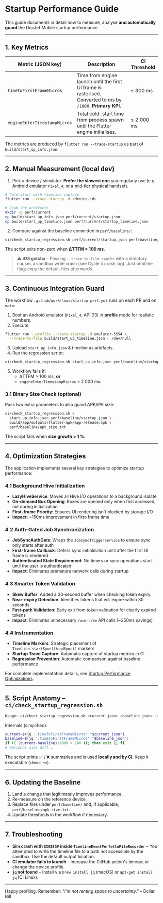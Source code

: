 # Startup Performance Guide

This guide documents in detail how to measure, analyse **and automatically guard** the DocJet Mobile startup performance.

---

## 1. Key Metrics

| Metric (JSON key) | Description | CI Threshold |
|-------------------|-------------|--------------|
| `timeToFirstFrameMicros` | Time from engine launch until the first UI frame is rasterised. Converted to ms by `/1000`. **Primary KPI.** | ≤ 300 ms |
| `engineEnterTimestampMicros` | Total cold-start time from process spawn until the Flutter engine initialises. | ≤ 2 000 ms |

The metrics are produced by `flutter run --trace-startup` as part of `build/start_up_info.json`.

---

## 2. Manual Measurement (local dev)

1. Pick a device / simulator. **Prefer the slowest one** you regularly use (e.g. Android emulator `Pixel_4`, or a mid-tier physical handset).

```bash
# Cold-start with timeline capture
flutter run --trace-startup -d <device-id>

# Grab the artefacts
mkdir -p perf/current
cp build/start_up_info.json perf/current/startup.json
cp build/start_up_timeline.json perf/current/startup_timeline.json
```

2. Compare against the baseline committed in `perf/baseline/`:

```bash
ci/check_startup_regression.sh perf/current/startup.json perf/baseline/startup.json
```

The script exits non-zero when **ΔTTFM > 100 ms**.

> ⚠️  **iOS gotcha** – Passing `--trace-to-file <path>` with a directory causes a sandbox write crash (see Cycle 5 crash log). Just omit the flag; copy the default files afterwards.

---

## 3. Continuous Integration Guard

The workflow `.github/workflows/startup-perf.yml` runs on each PR and on `main`:

1. Boot an Android emulator (`Pixel_4`, API 33) in **profile** mode for realistic numbers.
2. Execute:

```bash
flutter run --profile --trace-startup -d emulator-5554 \
  --trace-to-file build/start_up_timeline.json < /dev/null
```

3. Upload `start_up_info.json` & timeline as artefacts.
4. Run the regression script:

```bash
ci/check_startup_regression.sh start_up_info.json perf/baseline/startup.json
```

5. Workflow fails if:
   * ΔTTFM > 100 ms, **or**
   * `engineEnterTimestampMicros` > 2 000 ms.

### 3.1 Binary Size Check (optional)

Pass two extra parameters to also guard APK/IPA size:

```bash
ci/check_startup_regression.sh \
  start_up_info.json perf/baseline/startup.json \
  build/app/outputs/flutter-apk/app-release.apk \
  perf/baseline/apk_size.txt
```

The script fails when **size growth > 1 %**.

---

## 4. Optimization Strategies

The application implements several key strategies to optimize startup performance:

### 4.1 Background Hive Initialization

- **LazyHiveService**: Moves all Hive I/O operations to a background isolate
- **On-demand Box Opening**: Boxes are opened only when first accessed, not during initialization
- **First-frame Priority**: Ensures UI rendering isn't blocked by storage I/O
- **Impact**: ~150ms improvement in first-frame time

### 4.2 Auth-Gated Job Synchronization

- **JobSyncAuthGate**: Wraps the `JobSyncTriggerService` to ensure sync only starts after auth
- **First-frame Callback**: Defers sync initialization until after the first UI frame is rendered
- **Authenticated State Requirement**: No timers or sync operations start until the user is authenticated
- **Impact**: Eliminates premature network calls during startup

### 4.3 Smarter Token Validation 

- **Skew Buffer**: Added a 30-second buffer when checking token expiry
- **Near-expiry Detection**: Identifies tokens that will expire within 30 seconds
- **Fast-path Validation**: Early exit from token validation for clearly expired tokens
- **Impact**: Eliminates unnecessary `/users/me` API calls (~350ms savings)

### 4.4 Instrumentation

- **Timeline Markers**: Strategic placement of `Timeline.startSync()`/`endSync()` markers
- **Startup Trace Capture**: Automatic capture of startup metrics in CI
- **Regression Prevention**: Automatic comparison against baseline performance

For complete implementation details, see [Startup Performance Optimizations](../archive/todo_done/startup-performance-unblock-todo_done.md).

---

## 5. Script Anatomy – `ci/check_startup_regression.sh`

```bash
Usage: ci/check_startup_regression.sh <current_json> <baseline_json> [current_apk] [baseline_apk_size_file]
```

Internals (simplified):

```bash
current=$(jq '.timeToFirstFrameMicros' "$current_json")
baseline=$(jq '.timeToFirstFrameMicros' "$baseline_json")
if (( (current-baseline)/1000 > 100 )); then exit 1; fi
# Optional size diff …
```

The script prints ✅ / ❌ summaries and is used **locally and by CI**. Keep it executable (`chmod +x`).

---

## 6. Updating the Baseline

1. Land a change that legitimately improves performance.
2. Re-measure on the reference device.
3. Replace files under `perf/baseline/` and, if applicable, `perf/baseline/apk_size.txt`.
4. Update thresholds in the workflow if necessary.

---

## 7. Troubleshooting

* **Sim crash with `SIGSEGV` inside `TimelineEventPerfettoFileRecorder`** – You attempted to write the timeline file to a path not accessible by the sandbox. Use the default output location.
* **CI emulator fails to launch** – Increase the GitHub action's timeout or change the device profile.
* **`jq` not found** – Install via `brew install jq` (macOS) or `apt-get install jq` (CI Linux).

---

Happy profiling. Remember: *"I'm not renting space to uncertainty."* – Dollar Bill 